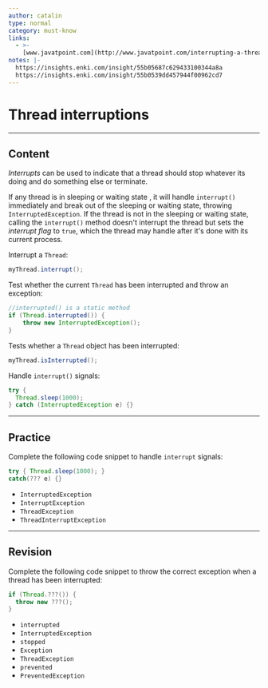 ```yaml
---
author: catalin
type: normal
category: must-know
links:
  - >-
    [www.javatpoint.com](http://www.javatpoint.com/interrupting-a-thread){website}
notes: |-
  https://insights.enki.com/insight/55b05687c629433100344a8a
  https://insights.enki.com/insight/55b0539dd457944f00962cd7
---
```


# Thread interruptions


---

## Content

*Interrupts* can be used to indicate that a thread should stop whatever its doing and do something else or terminate.

If any thread is in sleeping or waiting state , it will handle `interrupt()` immediately and break out of the sleeping or waiting state, throwing `InterruptedException`. If the thread is not in the sleeping or waiting state, calling the `interrupt()` method doesn't interrupt the thread but sets the *interrupt flag* to `true`, which the thread may handle after it's done with its current process.

Interrupt a `Thread`:

```java
myThread.interrupt();
```

Test whether the current `Thread` has been interrupted and throw an exception:

```java
//interrupted() is a static method
if (Thread.interrupted()) {
    throw new InterruptedException();
}
```

Tests whether a `Thread` object has been interrupted:

```java
myThread.isInterrupted();
```

Handle `interrupt()` signals:

```java
try {  
  Thread.sleep(1000);
} catch (InterruptedException e) {}
```


---

## Practice

Complete the following code snippet to handle `interrupt`  signals:

```java
try { Thread.sleep(1000); }
catch(??? e) {}
```

* `InterruptedException`
* `InterruptException`
* `ThreadException`
* `ThreadInterruptException`


---

## Revision

Complete the following code snippet to throw the correct exception when a thread has been interrupted:

```java
if (Thread.???()) {
  throw new ???();
}
```

* `interrupted`
* `InterruptedException`
* `stopped`
* `Exception`
* `ThreadException`
* `prevented`
* `PreventedException`
